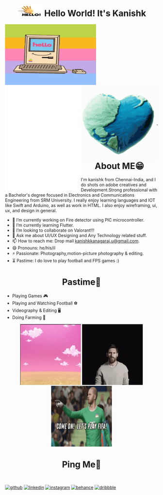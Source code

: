 # <div align="center" ><img width="90" height="40" src="https://github.com/kanishk-k-u/kanishk-k-u/blob/master/tenor.gif">Hello World! It's Kanishk
  
<p >
 <img align="left" width="300" height="200" src="https://github.com/kanishk-k-u/kanishk-k-u/blob/master/hello.gif">
  <img align="left" width="250" height="350" src="https://github.com/kanishk-k-u/kanishk-k-u/blob/master/giphy%20(1).gif">
  <img align="left" width="250" height="250" src="https://github.com/kanishk-k-u/kanishk-k-u/blob/master/world.gif">
</p>

<br /><br /><br /><br /><br /><br /><br /><br /><br /><br /><br /><br /><br /><br /><br />
<p>
  <br />
  </p>
  <p>
  <br />
  </p>
<hr/>

# <div align="center" >About ME😁 </div>

 I'm kanishk from Chennai-India, and I do shots on adobe creatives and Development.Strong professional with a Bachelor's degree focused in Electronics and Communications Engineering from SRM University.  I really enjoy learning languages and IOT like Swift and Arduino, as well as work in HTML. I also enjoy wireframing, ui, ux, and design in general.


- 🔭 I’m currently working on Fire detector using PIC microcontroller.
- 🌱 I’m currently learning Flutter.
- 👯 I’m looking to collaborate on Valorant!!!
- 💬 Ask me about UI/UX Designing and Any Technology related stuff.
- 📫 How to reach me: Drop mail kanishkkanagaraj.u@gmail.com.
- 😄 Pronouns: he/his/il
- ⚡  Passionate: Photography,motion-picture photography & editing.
- ⏳ Pastime: I do love to play football and FPS games :)


# <div align="center" > Pastime🤖</div>

- Playing Games 🎮
- Playing and Watching Football ️⚽️
- Videography & Editing 🖥
- Doing Farming 🌱

<div align="center" >
    <img width="200" height="200" src="https://github.com/kanishk-k-u/kanishk-k-u/blob/master/val.gif">
  <img width="200" height="200" src="https://github.com/kanishk-k-u/kanishk-k-u/blob/master/messi.gif">
    <img width="200" height="200" src="https://github.com/kanishk-k-u/kanishk-k-u/blob/master/fifa.gif">
  </div>

# <div align="center" >Ping Me📱 </div>
<p>
  <br />
  </p>

[<img src='https://cdn.jsdelivr.net/npm/simple-icons@3.0.1/icons/github.svg' alt='github' height='40'>](https://github.com/Kanishk-K-U)  [<img src='https://cdn.jsdelivr.net/npm/simple-icons@3.0.1/icons/linkedin.svg' alt='linkedin' height='40'>](https://www.linkedin.com/in/kanishk-k-u/)  [<img src='https://cdn.jsdelivr.net/npm/simple-icons@3.0.1/icons/instagram.svg' alt='instagram' height='40'>](https://www.instagram.com/kanimage_factory/)  [<img src='https://cdn.jsdelivr.net/npm/simple-icons@3.0.1/icons/behance.svg' alt='behance' height='40'>](https://www.behance.net/kukanishk)  [<img src='https://cdn.jsdelivr.net/npm/simple-icons@3.0.1/icons/dribbble.svg' alt='dribbble' height='40'>](https://dribbble.com/kanishk-k-u) 
</div>
<p>
  <br />
  </p>
  
